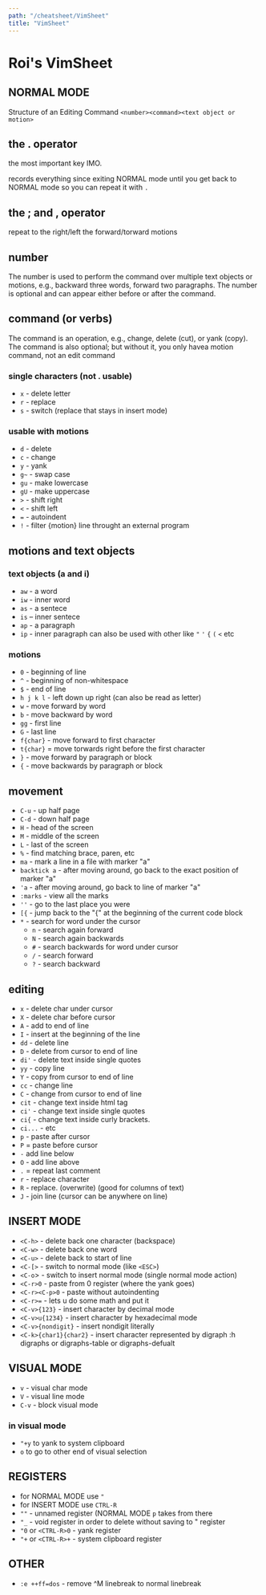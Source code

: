 ```yaml
---
path: "/cheatsheet/VimSheet"
title: "VimSheet"
---
```


Roi's VimSheet
==============

NORMAL MODE
-----------
Structure of an Editing Command
`<number><command><text object or motion>`

the . operator
--------------
the most important key IMO.

records everything since exiting NORMAL mode until you get back to NORMAL mode so you can repeat it with `.`

the ; and , operator
--------------
repeat to the right/left the forward/torward motions

number
------
The number is used to perform the command over multiple text objects or motions, e.g., backward three words, forward two paragraphs. The number is optional and can appear either before or after the command.

command (or verbs)
------------------
The command is an operation, e.g., change, delete (cut), or yank (copy). The command is also optional; but without it, you only havea motion command, not an edit command

### single characters (not . usable)
* `x` - delete letter
* `r` - replace
* `s` - switch (replace that stays in insert mode)
### usable with motions
* `d` - delete
* `c` - change
* `y` - yank
* `g~` - swap case
* `gu` - make lowercase
* `gU` - make uppercase
* `>` - shift right
* `<` - shift left
* `=` - autoindent
* `!` - filter {motion} line throught an external program

motions and text objects
------------------------
### text objects (a and i)
* `aw` - a word
* `iw` - inner word
* `as` - a sentece
* `is` – inner sentece 
* `ap` - a paragraph
* `ip` - inner paragraph
can also be used with other like `"` `'` `{` `(` `<` etc
### motions
* `0` - beginning of line
* `^` - beginning of non-whitespace
* `$` - end of line
* `h j k l` - left down up right (can also be read as letter)
* `w` - move forward by word
* `b` - move backward by word
* `gg` - first line
* `G` - last line
* `f{char}` - move forward to first character
* `t{char}` = move torwards right before the first character
* `}` - move forward by paragraph or block
* `{` - move backwards by paragraph or block

movement
--------
* `C-u` - up half page
* `C-d` - down half page
* `H` - head of the screen
* `M` - middle of the screen
* `L` - last of the screen
* `%` - find matching brace, paren, etc
* `ma` - mark a line in a file with marker "a"
* `backtick a` - after moving around, go back to the exact position of marker "a"
* `'a` - after moving around, go back to line of marker "a"
* `:marks` - view all the marks
* `''` - go to the last place you were
* `[{` - jump back to the "{" at the beginning of the current code block
* `*` - search for word under the cursor
    * `n` - search again forward
    * `N` - search again backwards
    * `#` - search backwards for word under cursor
    * `/` - search forward
    * `?` - search backward

editing
-------
* `x` - delete char under cursor
* `X` - delete char before cursor
* `A` - add to end of line
* `I` - insert at the beginning of the line
* `dd` - delete line
* `D` - delete from cursor to end of line
* `di'` - delete text inside single quotes
* `yy` - copy line
* `Y` - copy from cursor to end of line
* `cc` - change line
* `C` - change from cursor to end of line
* `cit` - change text inside html tag
* `ci'` - change text inside single quotes
* `ci{` - change text inside curly brackets.
* `ci...` - etc
* `p` - paste after cursor
* `P` = paste before cursor
* `-` add line below
* `O` - add line above
* `.` = repeat last comment
* `r` - replace character
* `R` - replace. (overwrite) (good for columns of text)
* `J` - join line (cursor can be anywhere on line)

INSERT MODE
-----------
* `<C-h>` - delete back one character (backspace)
* `<C-w>` - delete back one word
* `<C-u>` - delete back to start of line
* `<C-[>` - switch to normal mode (like `<ESC>`)
* `<C-o`> - switch to insert normal mode (single normal mode action)
* `<C-r>0` - paste from 0 register (where the yank goes)
* `<C-r><C-p>0` - paste without autoindenting
* `<C-r>=` - lets u do some math and put it
* `<C-v>{123}` - insert character by decimal mode
* `<C-v>u{1234}` - insert character by hexadecimal mode
* `<C-v>{nondigit}` - insert nondigit literally
* `<C-k>{char1}{char2}` - insert character represented by digraph :h digraphs or digraphs-table or digraphs-defualt

VISUAL MODE
-----------
* `v` - visual char mode
* `V` - visual line mode
* `C-v` - block visual mode

### in visual mode
* `"+y` to yank to system clipboard
* `o` to go to other end of visual selection 

REGISTERS
---------
* for NORMAL MODE use `"`
* for INSERT MODE use `CTRL-R`
* `""` - unnamed register (NORMAL MODE `p` takes from there
* `"_` - void register in order to delete without saving to " register
* `"0` or `<CTRL-R>0` - yank register
* `"+` or `<CTRL-R>+` - system clipboard register

OTHER
-----
* `:e ++ff=dos` - remove ^M linebreak to normal linebreak
